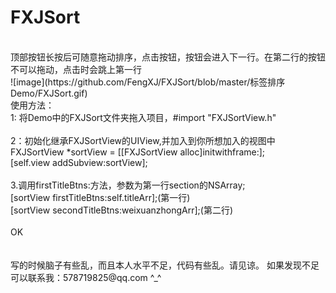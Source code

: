 # FXJSort
<br>
顶部按钮长按后可随意拖动排序，点击按钮，按钮会进入下一行。在第二行的按钮不可以拖动，点击时会跳上第一行<br>
![image](https://github.com/FengXJ/FXJSort/blob/master/标签排序Demo/FXJSort.gif) <br>
使用方法：<br>
1: 将Demo中的FXJSort文件夹拖入项目，#import "FXJSortView.h"<br>
<br>
2：初始化继承FXJSortView的UIView,并加入到你所想加入的视图中<br>
FXJSortView *sortView = [[FXJSortView alloc]initwithframe:];<br>
[self.view addSubview:sortView];<br>
<br>
3.调用firstTitleBtns:方法，参数为第一行section的NSArray;<br>
  [sortView firstTitleBtns:self.titleArr];(第一行)<br>
  [sortView secondTitleBtns:weixuanzhongArr];(第二行)<br>
<br>
OK<br>
<br>
<br>
写的时候脑子有些乱，而且本人水平不足，代码有些乱。请见谅。
如果发现不足可以联系我：578719825@qq.com ^_^
